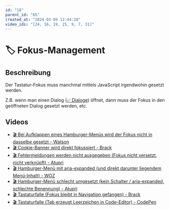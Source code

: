 ```yaml
---
id: "18"
parent_id: "65"
created_at: "2024-03-09 12:44:28"
video_ids: "[24, 16, 19, 25, 9, 7, 31]"
---
```


# 🏷️ Fokus-Management

## Beschreibung

Der Tastatur-Fokus muss manchmal mittels JavaScript irgendwohin gesetzt werden.

Z.B. wenn man einen Dialog ([✅ Dialoge](/de/wcag/4.1.2a-erweiterte-steuerelemente-widgets/dialoge)) öffnet, dann muss der Fokus in den geöffneten Dialog gesetzt werden, etc.

## Videos

- [🎬 Bei Aufklappen eines Hamburger-Menüs wird der Fokus nicht in dasselbe gesetzt - Watson](/de/videos/bei-aufklappen-eines-hamburger-menues-wird-der-fokus-nicht-in-dasselbe-gesetzt-watson)
- [🎬 Cookie-Banner wird direkt fokussiert - Brack](/de/videos/cookie-banner-wird-direkt-fokussiert-brack)
- [🎬 Fehlermeldungen werden nicht ausgegeben (Fokus nicht versetzt, nicht verknüpft) - Atupri](/de/videos/fehlermeldungen-werden-nicht-ausgegeben-fokus-nicht-versetzt-nicht-verknuepft-atupri)
- [🎬 Hamburger-Menü mit aria-expanded (und direkt darunter liegendem Menü-Inhalt) - WOZ](/de/videos/hamburger-menue-mit-aria-expanded-und-direkt-darunter-liegendem-menue-inhalt-woz)
- [🎬 Hamburger-Menü schlecht umgesetzt (kein Schalter / aria-expanded, schlechte Benennung) - Atupri](/de/videos/hamburger-menue-schlecht-umgesetzt-kein-schalter-aria-expanded-schlechte-benennung-atupri)
- [🎬 Tastaturfalle (Fokus bleibt in Navigation gefangen) - Brack](/de/videos/tastaturfalle-fokus-bleibt-in-navigation-gefangen-brack)
- [🎬 Tastaturfalle (Tab erzeugt Leerzeichen in Code-Editor) - CodePen](/de/videos/tastaturfalle-tab-erzeugt-leerzeichen-in-code-editor-codepen)

